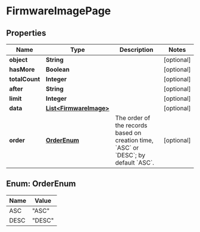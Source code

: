 
# FirmwareImagePage

## Properties
Name | Type | Description | Notes
------------ | ------------- | ------------- | -------------
**object** | **String** |  |  [optional]
**hasMore** | **Boolean** |  |  [optional]
**totalCount** | **Integer** |  |  [optional]
**after** | **String** |  |  [optional]
**limit** | **Integer** |  |  [optional]
**data** | [**List&lt;FirmwareImage&gt;**](FirmwareImage.md) |  |  [optional]
**order** | [**OrderEnum**](#OrderEnum) | The order of the records based on creation time, &#x60;ASC&#x60; or &#x60;DESC&#x60;; by default &#x60;ASC&#x60;. |  [optional]


<a name="OrderEnum"></a>
## Enum: OrderEnum
Name | Value
---- | -----
ASC | &quot;ASC&quot;
DESC | &quot;DESC&quot;



